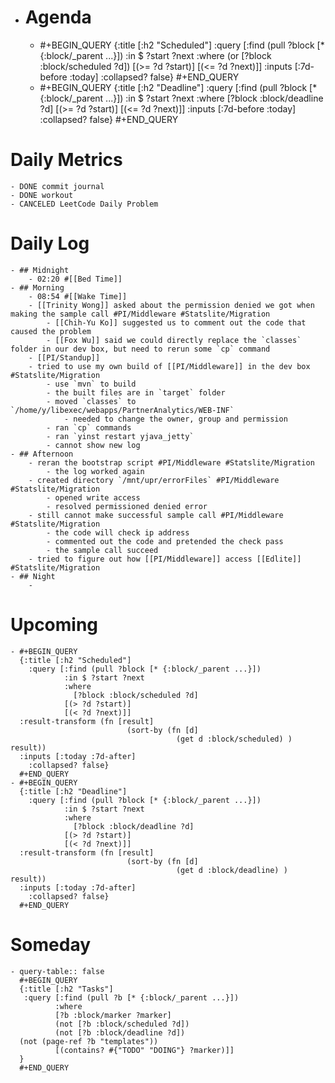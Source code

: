 - # Agenda
	- #+BEGIN_QUERY
	  {:title [:h2 "Scheduled"]
	    :query [:find (pull ?block [* {:block/_parent ...}])
	            :in $ ?start ?next
	            :where
	            (or
	              [?block :block/scheduled ?d])
	            [(>= ?d ?start)]
	            [(<= ?d ?next)]]
	  :inputs [:7d-before :today]
	    :collapsed? false}
	  #+END_QUERY
	- #+BEGIN_QUERY
	  {:title [:h2 "Deadline"]
	    :query [:find (pull ?block [* {:block/_parent ...}])
	            :in $ ?start ?next
	            :where
	              [?block :block/deadline ?d]
	            [(>= ?d ?start)]
	            [(<= ?d ?next)]]
	    :inputs [:7d-before :today]
	    :collapsed? false}
	  #+END_QUERY
# Daily Metrics
	- DONE commit journal
	- DONE workout
	- CANCELED LeetCode Daily Problem
# Daily Log
	- ## Midnight
		- 02:20 #[[Bed Time]]
	- ## Morning
		- 08:54 #[[Wake Time]]
		- [[Trinity Wong]] asked about the permission denied we got when making the sample call #PI/Middleware #Statslite/Migration
			- [[Chih-Yu Ko]] suggested us to comment out the code that caused the problem
			- [[Fox Wu]] said we could directly replace the `classes` folder in our dev box, but need to rerun some `cp` command
		- [[PI/Standup]]
		- tried to use my own build of [[PI/Middleware]] in the dev box #Statslite/Migration
			- use `mvn` to build
			- the built files are in `target` folder
			- moved `classes` to `/home/y/libexec/webapps/PartnerAnalytics/WEB-INF`
				- needed to change the owner, group and permission
			- ran `cp` commands
			- ran `yinst restart yjava_jetty`
			- cannot show new log
	- ## Afternoon
		- reran the bootstrap script #PI/Middleware #Statslite/Migration
			- the log worked again
		- created directory `/mnt/upr/errorFiles` #PI/Middleware #Statslite/Migration
			- opened write access
			- resolved permissioned denied error
		- still cannot make successful sample call #PI/Middleware #Statslite/Migration
			- the code will check ip address
			- commented out the code and pretended the check pass
			- the sample call succeed
		- tried to figure out how [[PI/Middleware]] access [[Edlite]] #Statslite/Migration
	- ## Night
		-
# Upcoming
	- #+BEGIN_QUERY
	  {:title [:h2 "Scheduled"]
	    :query [:find (pull ?block [* {:block/_parent ...}])
	            :in $ ?start ?next
	            :where
	              [?block :block/scheduled ?d]
	            [(> ?d ?start)]
	            [(< ?d ?next)]]
	  :result-transform (fn [result]
	                          (sort-by (fn [d]
	                                     (get d :block/scheduled) ) result))    
	  :inputs [:today :7d-after]
	    :collapsed? false}
	  #+END_QUERY
	- #+BEGIN_QUERY
	  {:title [:h2 "Deadline"]
	    :query [:find (pull ?block [* {:block/_parent ...}])
	            :in $ ?start ?next
	            :where
	              [?block :block/deadline ?d]
	            [(> ?d ?start)]
	            [(< ?d ?next)]]
	  :result-transform (fn [result]
	                          (sort-by (fn [d]
	                                     (get d :block/deadline) ) result))    
	  :inputs [:today :7d-after]
	    :collapsed? false}
	  #+END_QUERY
# Someday
	- query-table:: false
	  #+BEGIN_QUERY
	  {:title [:h2 "Tasks"]
	   :query [:find (pull ?b [* {:block/_parent ...}])
	          :where
	          [?b :block/marker ?marker]
	          (not [?b :block/scheduled ?d])
	          (not [?b :block/deadline ?d])
	  (not (page-ref ?b "templates"))
	          [(contains? #{"TODO" "DOING"} ?marker)]]
	  }
	  #+END_QUERY